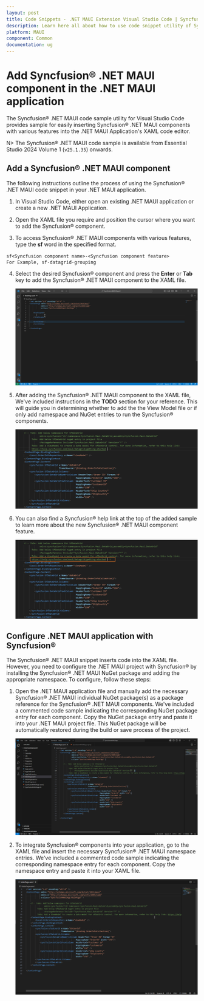 ```yaml
---
layout: post
title: Code Snippets - .NET MAUI Extension Visual Studio Code | Syncfusion
description: Learn here all about how to use code snippet utility of Syncfusion .NET MAUI Extension for Visual Studio Code and much more.
platform: MAUI
component: Common
documentation: ug
---
```


# Add Syncfusion® .NET MAUI component in the .NET MAUI application

The Syncfusion® .NET MAUI code sample utility for Visual Studio Code provides sample for easily inserting Syncfusion® .NET MAUI components with various features into the .NET MAUI Application's XAML code editor.

N> The Syncfusion® .NET MAUI code sample is available from Essential Studio 2024 Volume 1 (`v25.1.35`) onwards.

## Add a Syncfusion® .NET MAUI component

The following instructions outline the process of using the Syncfusion® .NET MAUI code snippet in your .NET MAUI application.

1.	In Visual Studio Code, either open an existing .NET MAUI application or create a new .NET MAUI Application.

2.	Open the XAML file you require and position the cursor where you want to add the Syncfusion® component.

3.	To access Syncfusion® .NET MAUI components with various features, type the **sf** word in the specified format.

```
sf<Syncfusion component name>-<Syncfusion component feature>
For Example, sf-datagrid-grouping
```

4.	Select the desired Syncfusion® component and press the **Enter** or **Tab** key to add the Syncfusion® .NET MAUI component to the XAML file. 

      ![Code Snippet](images/MAUI_CodeSnippets.gif)

5.	After adding the Syncfusion® .NET MAUI component to the XAML file, We've included instructions in the **TODO** section for your reference. This will guide you in determining whether to add the the View Model file or if only add namespace and NuGet entries to run the Syncfusion® components.

     ![Comment](images/Comment.png)

6.	You can also find a Syncfusion® help link at the top of the added sample to learn more about the new Syncfusion® .NET MAUI component feature.

     ![Help](images/Help.png)

## Configure .NET MAUI application with Syncfusion®

The Syncfusion® .NET MAUI snippet inserts code into the XAML file. However, you need to configure the .NET MAUI project with Syncfusion® by installing the Syncfusion® .NET MAUI NuGet package and adding the appropriate namespace. To configure, follow these steps:

1.	Open the .NET MAUI application file and manually add the necessary Syncfusion® .NET MAUI individual NuGet package(s) as a package reference for the Syncfusion® .NET MAUI components. We've included a commented code sample indicating the corresponding NuGet package entry for each component. Copy the NuGet package entry and paste it into your .NET MAUI project file. This NuGet package will be automatically restored during the build or save process of the project.

     ![NuGet Package](images/NuGetEntry.gif)

2.	To integrate Syncfusion® components into your application, go to the XAML file and insert the necessary Syncfusion® .NET MAUI namespace entries. We've included a commented code sample indicating the corresponding namespace entry for each component. Copy the namespace entry and paste it into your XAML file.

    ![Namespace](images/NamespaceEntry.gif)